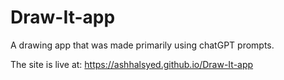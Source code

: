# Draw-It-app
A drawing app that was made primarily using chatGPT prompts.

The site is live at:
https://ashhalsyed.github.io/Draw-It-app
